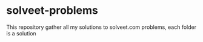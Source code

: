 solveet-problems
================

This repository gather all my solutions to solveet.com problems, each folder is a solution